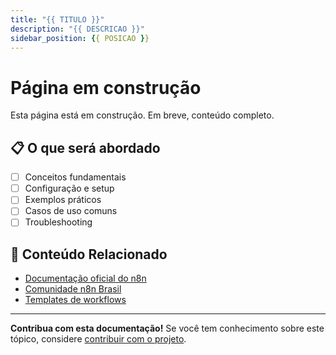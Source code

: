 ```yaml
---
title: "{{ TITULO }}"
description: "{{ DESCRICAO }}"
sidebar_position: {{ POSICAO }}
---
```


# Página em construção

Esta página está em construção. Em breve, conteúdo completo.

## 📋 O que será abordado

- [ ] Conceitos fundamentais
- [ ] Configuração e setup
- [ ] Exemplos práticos
- [ ] Casos de uso comuns
- [ ] Troubleshooting

## 🔗 Conteúdo Relacionado

- [Documentação oficial do n8n](https://docs.n8n.io)
- [Comunidade n8n Brasil](https://github.com/n8n-brasil)
- [Templates de workflows](https://n8n.io/templates)

---

**Contribua com esta documentação!** Se você tem conhecimento sobre este tópico, considere [contribuir com o projeto](docs/contribuir/esta-documentacao/). 